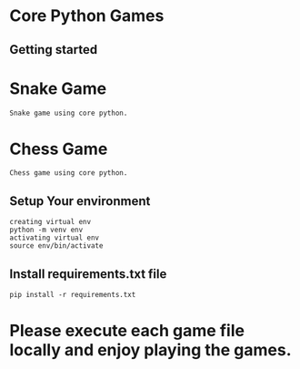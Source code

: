 # Core Python Games



## Getting started

# Snake Game
    Snake game using core python.
# Chess Game
    Chess game using core python.
## Setup Your environment
```angular2html
creating virtual env
python -m venv env
activating virtual env
source env/bin/activate
```
## Install requirements.txt file
```
pip install -r requirements.txt
```

# Please execute each game file locally and enjoy playing the games.